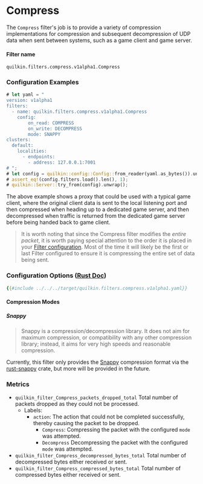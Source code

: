 # Compress

The `Compress` filter's job is to provide a variety of compression implementations for compression
and subsequent decompression of UDP data when sent between systems, such as a game client and game server.

#### Filter name
```text
quilkin.filters.compress.v1alpha1.Compress
```

### Configuration Examples
```rust
# let yaml = "
version: v1alpha1
filters:
  - name: quilkin.filters.compress.v1alpha1.Compress
    config:
        on_read: COMPRESS
        on_write: DECOMPRESS
        mode: SNAPPY
clusters: 
  default:
    localities:
      - endpoints:
        - address: 127.0.0.1:7001
# ";
# let config = quilkin::config::Config::from_reader(yaml.as_bytes()).unwrap();
# assert_eq!(config.filters.load().len(), 1);
# quilkin::Server::try_from(config).unwrap();
```

The above example shows a proxy that could be used with a typical game client, where the original client data is
sent to the local listening port and then compressed when heading up to a dedicated game server, and then
decompressed when traffic is returned from the dedicated game server before being handed back to game client.

> It is worth noting that since the Compress filter modifies the *entire packet*, it is worth paying special
  attention to the order it is placed in your [Filter configuration](../filters.md). Most of the time it will likely be
  the first or last Filter configured to ensure it is compressing the entire set of data being sent.

### Configuration Options ([Rust Doc](../../api/quilkin/filters/compress/struct.Config.html))

```yaml
{{#include ../../../target/quilkin.filters.compress.v1alpha1.yaml}}
```

#### Compression Modes

##### Snappy

> Snappy is a compression/decompression library. It does not aim for maximum compression, or compatibility with any
> other compression library; instead, it aims for very high speeds and reasonable compression.

Currently, this filter only provides the [Snappy](https://github.com/google/snappy/) compression format via the
[rust-snappy](https://github.com/BurntSushi/rust-snappy) crate, but more will be
provided in the future.

### Metrics
* `quilkin_filter_Compress_packets_dropped_total`
  Total number of packets dropped as they could not be processed.
    * Labels:
      * `action`: The action that could not be completed successfully, thereby causing the packet to be dropped.
        * `Compress`: Compressing the packet with the configured `mode` was attempted.
        * `Decompress` Decompressing the packet with the configured `mode` was attempted.
* `quilkin_filter_Compress_decompressed_bytes_total`
  Total number of decompressed bytes either received or sent.
* `quilkin_filter_Compress_compressed_bytes_total`
  Total number of compressed bytes either received or sent.
